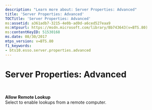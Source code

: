 ```yaml
---
description: "Learn more about: Server Properties: Advanced"
title: 'Server Properties: Advanced'
TOCTitle: 'Server Properties: Advanced'
ms:assetid: a361adb7-3215-4e0b-ad0d-a6ced527eaa9
ms:mtpsurl: https://msdn.microsoft.com/library/Bb743643(v=BTS.80)
ms:contentKeyID: 51530168
ms.date: 08/30/2017
mtps_version: v=BTS.80
f1_keywords:
- bts10.esso.server.properties.advanced
---
```


# Server Properties: Advanced

 

**Allow Remote Lookup**  
Select to enable lookups from a remote computer.

